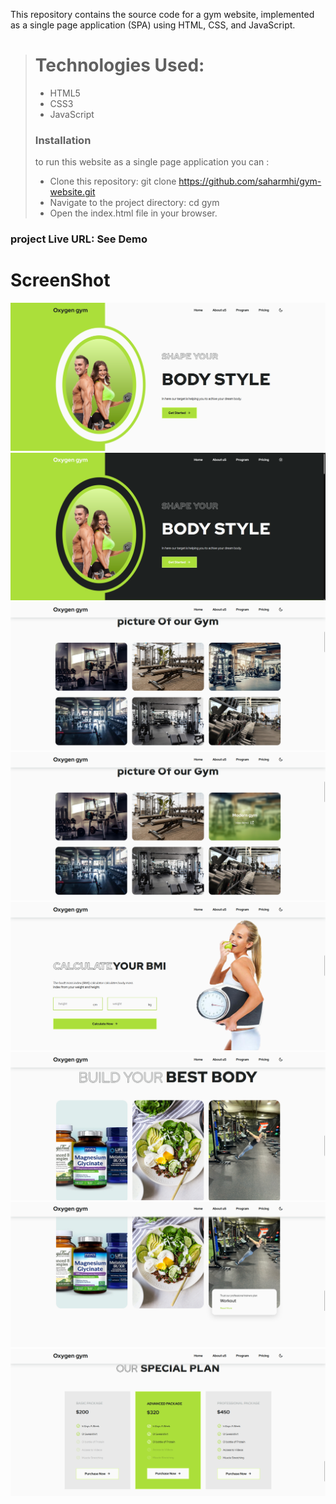 This repository contains the source code for a gym website, implemented as a single page application (SPA) using HTML, CSS, and JavaScript.

># Technologies Used:
>
>- HTML5
>- CSS3
>- JavaScript
>
> ### Installation
>to run this website as a single page application you can :
> - Clone this repository: git clone https://github.com/saharmhi/gym-website.git
> - Navigate to the project directory: cd gym
> - Open the index.html file in your browser.
>

### project Live URL: See Demo


# ScreenShot
![image](./gym/img/Screenshot%20(138).png)
![image](./gym/img/Screenshot%20(139).png)
![image](./gym/img/Screenshot%20(140).png)
![image](./gym/img/Screenshot%20(141).png)
![image](./gym/img/Screenshot%20(142).png)
![image](./gym/img/Screenshot%20(143).png)
![image](./gym/img/Screenshot%20(144).png)
![image](./gym/img/Screenshot%20(145).png)





